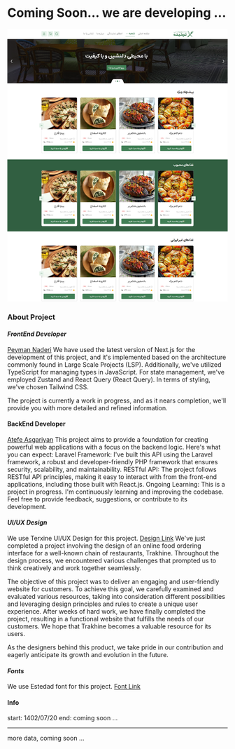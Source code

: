 # Coming Soon... we are developing ...

![Cover](/cover.png)

### About Project

#### *FrontEnd Developer*
[Peyman Naderi](https://github.com/peymanath)
We have used the latest version of Next.js for the development of this project, and it's implemented based on the architecture commonly found in Large Scale Projects (LSP). Additionally, we've utilized TypeScript for managing types in JavaScript. For state management, we've employed Zustand and React Query (React Query). In terms of styling, we've chosen Tailwind CSS.

The project is currently a work in progress, and as it nears completion, we'll provide you with more detailed and refined information.

#### **BackEnd Developer**
[Atefe Asgariyan](https://github.com/atefe-aa)
This project aims to provide a foundation for creating powerful web applications with a focus on the backend logic. Here's what you can expect:
Laravel Framework: I've built this API using the Laravel framework, a robust and developer-friendly PHP framework that ensures security, scalability, and maintainability.
RESTful API: The project follows RESTful API principles, making it easy to interact with from the front-end applications, including those built with React.js.
Ongoing Learning: This is a project in progress. I'm continuously learning and improving the codebase. Feel free to provide feedback, suggestions, or contribute to its development.

#### *UI/UX Design*

We use Terxine UI/UX Design for this
project. [Design Link](https://www.figma.com/file/9PZFhesaQ1kW6UdpbVA7yz/Tarkhineh-%7C-Food-ordering-Website-%26-Application-(Community))
We've just completed a project involving the design of an online food ordering interface for a well-known chain of restaurants, Trakhine. Throughout the design process, we encountered various challenges that prompted us to think creatively and work together seamlessly.

The objective of this project was to deliver an engaging and user-friendly website for customers. To achieve this goal, we carefully examined and evaluated various resources, taking into consideration different possibilities and leveraging design principles and rules to create a unique user experience. After weeks of hard work, we have finally completed the project, resulting in a functional website that fulfills the needs of our customers. We hope that Trakhine becomes a valuable resource for its users.

As the designers behind this product, we take pride in our contribution and eagerly anticipate its growth and evolution in the future.

#### *Fonts*

We use Estedad font for this project. [Font Link](https://github.com/aminabedi68/Estedad)

#### Info

start: 1402/07/20
end: coming soon ...


--- 

more data, coming soon ...
